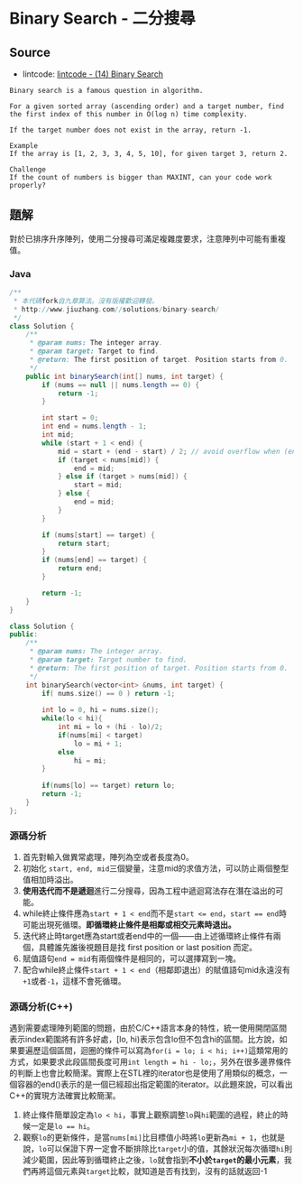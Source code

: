 # Binary Search - 二分搜尋

## Source

- lintcode: [lintcode - (14) Binary Search](http://www.lintcode.com/en/problem/binary-search/)

```
Binary search is a famous question in algorithm.

For a given sorted array (ascending order) and a target number, find the first index of this number in O(log n) time complexity.

If the target number does not exist in the array, return -1.

Example
If the array is [1, 2, 3, 3, 4, 5, 10], for given target 3, return 2.

Challenge
If the count of numbers is bigger than MAXINT, can your code work properly?
```

## 題解

對於已排序升序陣列，使用二分搜尋可滿足複雜度要求，注意陣列中可能有重複值。

### Java

```java
/**
 * 本代碼fork自九章算法。沒有版權歡迎轉發。
 * http://www.jiuzhang.com//solutions/binary-search/
 */
class Solution {
    /**
     * @param nums: The integer array.
     * @param target: Target to find.
     * @return: The first position of target. Position starts from 0.
     */
    public int binarySearch(int[] nums, int target) {
        if (nums == null || nums.length == 0) {
            return -1;
        }

        int start = 0;
        int end = nums.length - 1;
        int mid;
        while (start + 1 < end) {
            mid = start + (end - start) / 2; // avoid overflow when (end + start)
            if (target < nums[mid]) {
                end = mid;
            } else if (target > nums[mid]) {
                start = mid;
            } else {
                end = mid;
            }
        }

        if (nums[start] == target) {
            return start;
        }
        if (nums[end] == target) {
            return end;
        }

        return -1;
    }
}
```


```c++
class Solution {
public:
    /**
     * @param nums: The integer array.
     * @param target: Target number to find.
     * @return: The first position of target. Position starts from 0. 
     */
    int binarySearch(vector<int> &nums, int target) {
        if( nums.size() == 0 ) return -1;
    
        int lo = 0, hi = nums.size();
        while(lo < hi){
            int mi = lo + (hi - lo)/2;
            if(nums[mi] < target)
                lo = mi + 1;
            else
                hi = mi;
        }
        
        if(nums[lo] == target) return lo;
        return -1;
    }
};

```

### 源碼分析

1. 首先對輸入做異常處理，陣列為空或者長度為0。
2. 初始化 `start, end, mid`三個變量，注意mid的求值方法，可以防止兩個整型值相加時溢出。
3. **使用迭代而不是遞迴**進行二分搜尋，因為工程中遞迴寫法存在潛在溢出的可能。
4. while終止條件應為`start + 1 < end`而不是`start <= end`，`start == end`時可能出現死循環。**即循環終止條件是相鄰或相交元素時退出。**
5. 迭代終止時target應為start或者end中的一個——由上述循環終止條件有兩個，具體誰先誰後視題目是找 first position or last position 而定。
6. 賦值語句`end = mid`有兩個條件是相同的，可以選擇寫到一塊。
7. 配合while終止條件`start + 1 < end`（相鄰即退出）的賦值語句mid永遠沒有`+1`或者`-1`，這樣不會死循環。

### 源碼分析(C++)

遇到需要處理陣列範圍的問題，由於C/C++語言本身的特性，統一使用開閉區間表示index範圍將有許多好處，[lo, hi)表示包含lo但不包含hi的區間。比方說，如果要遍歷這個區間，迴圈的條件可以寫為`for(i = lo; i < hi; i++)`這類常用的方式，如果要求此段區間長度可用`int length = hi - lo;`，另外在很多邊界條件的判斷上也會比較簡潔。實際上在STL裡的iterator也是使用了用類似的概念，一個容器的end()表示的是一個已經超出指定範圍的iterator。以此題來說，可以看出C++的實現方法確實比較簡潔。

1. 終止條件簡單設定為`lo < hi`，事實上觀察調整`lo`與`hi`範圍的過程，終止的時候一定是`lo == hi`。
2. 觀察`lo`的更新條件，是當`nums[mi]`比目標值小時將`lo`更新為`mi + 1`，也就是說，`lo`可以保證下界一定會不斷排除比`target`小的值，其餘狀況每次循環`hi`則減少範圍，因此等到循環終止之後，`lo`就會指到**不小於`target`的最小元素**，我們再將這個元素與`target`比較，就知道是否有找到，沒有的話就返回-1